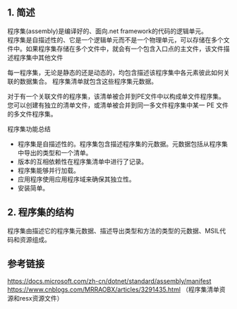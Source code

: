 ## 1. 简述
程序集(assembly)是编译好的、面向.net framework的代码的逻辑单元。  
程序集是自描述性的、它是一个逻辑单元而不是一个物理单元，可以存储在多个文件中。如果程序集存储在多个文件中，就会有一个包含入口点的主文件，该文件描述程序集中其他文件  

每一程序集，无论是静态的还是动态的，均包含描述该程序集中各元素彼此如何关联的数据集合。 程序集清单就包含这些程序集元数据。

对于有一个关联文件的程序集，该清单被合并到PE文件中以构成单文件程序集。您可以创建有独立的清单文件，或清单被合并到同一多文件程序集中某一 PE 文件的多文件程序集。  

程序集功能总结
- 程序集是自描述性的。程序集包含描述程序集的元数据。元数据包括从程序集中导出的类型和一个清单。
- 版本的互相依赖性在程序集清单中进行了记录。
- 程序集能够并行加载。
- 应用程序使用应用程序域来确保其独立性。
- 安装简单。

## 2. 程序集的结构
程序集由描述它的程序集元数据、描述导出类型和方法的类型的元数据、MSIL代码和资源组成。


## 参考链接
https://docs.microsoft.com/zh-cn/dotnet/standard/assembly/manifest
https://www.cnblogs.com/MRRAOBX/articles/3291435.html （程序集清单资源和resx资源文件）